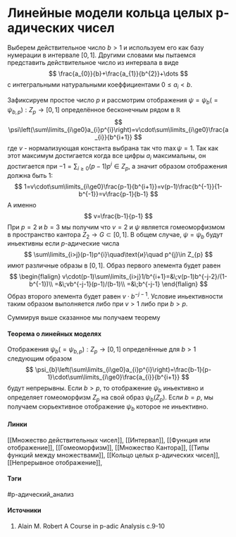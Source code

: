 # Линейные модели кольца целых p-адических чисел
Выберем действительное число $b>1$ и используем его как базу нумерации в интервале $[0,1]$. Другими словами мы пытаемся представить действительное число из интервала в виде 
$$
\frac{a_{0}}{b}+\frac{a_{1}}{b^{2}}+\dots
$$
с интегральными натуральными коеффициентами $0\le a_{i}<b$. 

Зафиксируем простое число $p$ и рассмотрим отображения $\psi=\psi_{b}(=\psi_{b,p}):Z_{p}\to[0,1]$ определённое бесконечным рядом в $\mathbb{R}$
$$
\psi\left(\sum\limits_{i\ge0}a_{i}p^{i}\right)=v\cdot\sum\limits_{i\ge0}\frac{a_{i}}{b^{i+1}}
$$
где $v$ - нормализующая константа выбрана так что $\max\psi=1$. Так как этот максимум достигается когда все цифры $a_{i}$ максимальны, он достигается при $-1=\sum_{i\ge0}(p-1)p^{i}\in Z_{p}$, а значит образом отображения должна быть $1$:
$$
1=v\cdot\sum\limits_{i\ge0}\frac{p-1}{b^{i+1}}=v(p-1)\frac{b^{-1}}{1-b^{-1}}=v\frac{p-1}{b-1}
$$
А именно
$$
v=\frac{b-1}{p-1}
$$
При $p=2$ и $b=3$ мы получим что $v=2$ и $\psi$ является гомеоморфизмом в пространство кантора $Z_{2}\to G\subset[0,1]$.
В общем случае, $\psi=\psi_{b}$ будут иньективны если $p$-адические числа
$$
\sum\limits_{i>j}(p-1)p^{i}\quad\text{и}\quad p^{j}\in Z_{p}
$$
имют различные образы в $[0,1]$. Образ первого элемента будет равен
$$
\begin{flalign}
v\cdot(p-1)\sum\limits_{i>j}1/b^{i+1}=&\;v(p-1)b^{-j-2}/(1-b^{-1})\\
=&\;vb^{-j-1}(p-1)/(b-1)\\
=&\;b^{-j-1}
\end{flalign}
$$
Образ второго элемента будет равен $v\cdot b^{-j-1}$. Условие иньективности таким образом выполняется либо при $v>1$ либо при $b>p$.

Суммируя выше сказанное мы получаем теорему
#### Теорема о линейных моделях 
Отображения $\psi_{b}(=\psi_{b,p}):Z_{p}\to[0,1]$ определённые для $b>1$ следующим образом
$$
\psi_{b}\left(\sum\limits_{i\ge0}a_{i}p^{i}\right)=\frac{b-1}{p-1}\cdot\sum\limits_{i\ge0}\frac{a_{i}}{b^{i+1}}
$$
будут непрерывны. Если $b>p$, то отображение $\psi_{b}$ иньективно и определяет гомеоморфизм $Z_{p}$ на свой образ $\psi_{b}(Z_{p})$. Если $b=p$, мы получаем сюрьективное отображение $\psi_{b}$ которое не иньективно.
#### Линки
 [[Множество действительных чисел]],
 [[Интервал]],
 [[Функция или отображение]],
 [[Гомеоморфизм]],
 [[Множество Кантора]],
 [[Типы функций между множествами]],
 [[Кольцо целых p-адических чисел]],
 [[Непрерывное отображение]],
#### Тэги
 #p-адический_анализ 
#### Источники
1. Alain M. Robert A Course in p-adic Analysis c.9-10